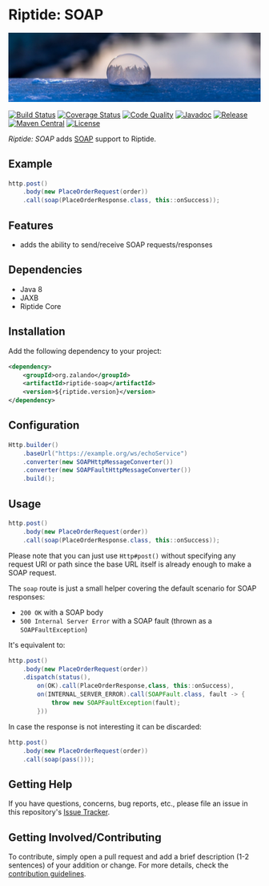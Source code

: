 # Riptide: SOAP

[![Pipes](../docs/soap.jpg)](https://pixabay.com/photos/soap-bubble-bubble-frozen-bubble-1975227/)

[![Build Status](https://img.shields.io/travis/zalando/riptide/master.svg)](https://travis-ci.org/zalando/riptide)
[![Coverage Status](https://img.shields.io/coveralls/zalando/riptide/master.svg)](https://coveralls.io/r/zalando/riptide)
[![Code Quality](https://img.shields.io/codacy/grade/1fbe3d16ca544c0c8589692632d114de/master.svg)](https://www.codacy.com/app/whiskeysierra/riptide)
[![Javadoc](https://www.javadoc.io/badge/org.zalando/riptide-soap.svg)](http://www.javadoc.io/doc/org.zalando/riptide-soap)
[![Release](https://img.shields.io/github/release/zalando/riptide.svg)](https://github.com/zalando/riptide/releases)
[![Maven Central](https://img.shields.io/maven-central/v/org.zalando/riptide-soap.svg)](https://maven-badges.herokuapp.com/maven-central/org.zalando/riptide-soap)
[![License](https://img.shields.io/badge/license-MIT-blue.svg)](https://raw.githubusercontent.com/zalando/riptide/master/LICENSE)

*Riptide: SOAP* adds [SOAP](https://en.wikipedia.org/wiki/SOAP) support to Riptide.

## Example

```java
http.post()
    .body(new PlaceOrderRequest(order))
    .call(soap(PlaceOrderResponse.class, this::onSuccess));
```

## Features

- adds the ability to send/receive SOAP requests/responses

## Dependencies

- Java 8
- JAXB
- Riptide Core

## Installation

Add the following dependency to your project:

```xml
<dependency>
    <groupId>org.zalando</groupId>
    <artifactId>riptide-soap</artifactId>
    <version>${riptide.version}</version>
</dependency>
```

## Configuration

```java
Http.builder()
    .baseUrl("https://example.org/ws/echoService")
    .converter(new SOAPHttpMessageConverter())
    .converter(new SOAPFaultHttpMessageConverter())
    .build();
```

## Usage

```java
http.post()
    .body(new PlaceOrderRequest(order))
    .call(soap(PlaceOrderResponse.class, this::onSuccess));
```

Please note that you can just use `Http#post()` without specifying any request URI or path since
the base URL itself is already enough to make a SOAP request.

The `soap` route is just a small helper covering the default scenario for SOAP responses:

- `200 OK` with a SOAP body
- `500 Internal Server Error` with a SOAP fault (thrown as a `SOAPFaultException`)

It's equivalent to:

```java
http.post()
    .body(new PlaceOrderRequest(order))
    .dispatch(status(),
        on(OK).call(PlaceOrderResponse,class, this::onSuccess),
        on(INTERNAL_SERVER_ERROR).call(SOAPFault.class, fault -> {
            throw new SOAPFaultException(fault);
        }))
```

In case the response is not interesting it can be discarded:

```java
http.post()
    .body(new PlaceOrderRequest(order))
    .call(soap(pass()));
```

## Getting Help

If you have questions, concerns, bug reports, etc., please file an issue in this repository's [Issue Tracker](../../../../issues).

## Getting Involved/Contributing

To contribute, simply open a pull request and add a brief description (1-2 sentences) of your addition or change. For
more details, check the [contribution guidelines](../.github/CONTRIBUTING.md).
